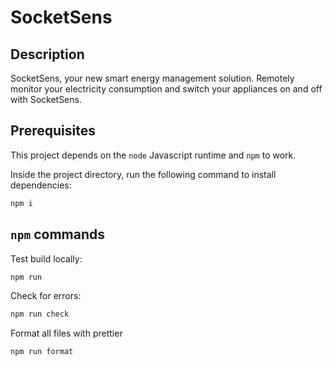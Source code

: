 # SocketSens

## Description

SocketSens, ﻿your new smart energy management solution. Remotely monitor your electricity consumption and switch your appliances on and off with SocketSens.

## Prerequisites

This project depends on the `node` Javascript runtime and `npm` to work.

Inside the project directory, run the following command to install dependencies:

```sh
npm i
```

## `npm` commands

Test build locally:

```sh
npm run
```

Check for errors:

```sh
npm run check
```

Format all files with prettier

```sh
npm run format
```
